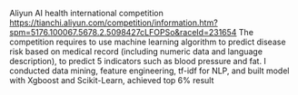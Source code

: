 Aliyun AI health international competition
https://tianchi.aliyun.com/competition/information.htm?spm=5176.100067.5678.2.5098427cLFOPSo&raceId=231654 
The competition requires to use machine learning algorithm to predict disease risk based on medical record (including numeric data and language description), to predict 5 indicators such as blood pressure and fat. 
I conducted data mining, feature engineering, tf-idf for NLP, and built model with Xgboost and Scikit-Learn, achieved top 6% result
